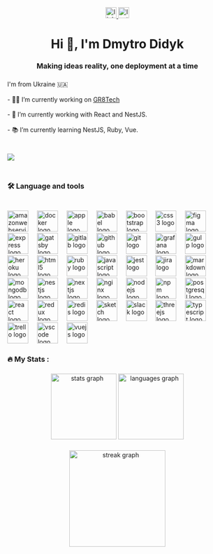 <div align="center">
  <a href="https://www.linkedin.com/in/dmytro-didyk-79a62114b/" target="_blank">
    <img src="https://img.shields.io/static/v1?message=LinkedIn&logo=linkedin&label=&color=0077B5&logoColor=white&labelColor=&style=for-the-badge" height="25" alt="linkedin logo"  />
  </a>
  <a href="https://leetcode.com/u/dimadidyk0/" target="_blank">
    <img src="https://img.shields.io/static/v1?message=LinkedIn&logo=linkedin&label=&color=0077B5&logoColor=white&labelColor=&style=for-the-badge" height="25" alt="leetcode logo"  />
  </a>
</div>

###

<h1 align="center">Hi 👋, I'm Dmytro Didyk</h1>

###

<h3 align="center">Making ideas reality, one deployment at a time</h3>

###

<p align="left">I'm from Ukraine 🇺🇦<br><br>- 👨‍💻 I’m currently working on <a href="https://gr8.tech/">GR8Tech</a><br><br>- 🧰 I’m currently working with React and NestJS.<br><br>- 📚 I’m currently learning NestJS, Ruby, Vue.</p>

###

<br clear="both">

<img align="left" src="https://visitor-badge.laobi.icu/badge?page_id=dimadidyk0.dimadidyk0&left_color=darkblue"  />

###

<br clear="both">

<h3 align="left">🛠 Language and tools</h3>

###

<br clear="both">

<div align="left">
  <img src="https://skillicons.dev/icons?i=aws" height="48" alt="amazonwebservices logo"  />
  <img width="12" />
  <img src="https://skillicons.dev/icons?i=docker" height="48" alt="docker logo"  />
  <img width="12" />
  <img src="https://cdn.jsdelivr.net/gh/devicons/devicon/icons/apple/apple-original.svg" height="48" alt="apple logo"  />
  <img width="12" />
  <img src="https://skillicons.dev/icons?i=babel" height="48" alt="babel logo"  />
  <img width="12" />
  <img src="https://skillicons.dev/icons?i=bootstrap" height="48" alt="bootstrap logo"  />
  <img width="12" />
  <img src="https://skillicons.dev/icons?i=css" height="48" alt="css3 logo"  />
  <img width="12" />
  <img src="https://skillicons.dev/icons?i=figma" height="48" alt="figma logo"  />
  <img width="12" />
  <img src="https://skillicons.dev/icons?i=express" height="48" alt="express logo"  />
  <img width="12" />
  <img src="https://skillicons.dev/icons?i=gatsby" height="48" alt="gatsby logo"  />
  <img width="12" />
  <img src="https://skillicons.dev/icons?i=gitlab" height="48" alt="gitlab logo"  />
  <img width="12" />
  <img src="https://skillicons.dev/icons?i=github" height="48" alt="github logo"  />
  <img width="12" />
  <img src="https://skillicons.dev/icons?i=git" height="48" alt="git logo"  />
  <img width="12" />
  <img src="https://skillicons.dev/icons?i=grafana" height="48" alt="grafana logo"  />
  <img width="12" />
  <img src="https://skillicons.dev/icons?i=gulp" height="48" alt="gulp logo"  />
  <img width="12" />
  <img src="https://skillicons.dev/icons?i=heroku" height="48" alt="heroku logo"  />
  <img width="12" />
  <img src="https://skillicons.dev/icons?i=html" height="48" alt="html5 logo"  />
  <img width="12" />
  <img src="https://skillicons.dev/icons?i=ruby" height="48" alt="ruby logo"  />
  <img width="12" />
  <img src="https://skillicons.dev/icons?i=js" height="48" alt="javascript logo"  />
  <img width="12" />
  <img src="https://skillicons.dev/icons?i=jest" height="48" alt="jest logo"  />
  <img width="12" />
  <img src="https://cdn.simpleicons.org/jira/0052CC" height="48" alt="jira logo"  />
  <img width="12" />
  <img src="https://skillicons.dev/icons?i=md" height="48" alt="markdown logo"  />
  <img width="12" />
  <img src="https://skillicons.dev/icons?i=mongodb" height="48" alt="mongodb logo"  />
  <img width="12" />
  <img src="https://cdn.simpleicons.org/nestjs/E0234E" height="48" alt="nestjs logo"  />
  <img width="12" />
  <img src="https://skillicons.dev/icons?i=nextjs" height="48" alt="nextjs logo"  />
  <img width="12" />
  <img src="https://skillicons.dev/icons?i=nginx" height="48" alt="nginx logo"  />
  <img width="12" />
  <img src="https://skillicons.dev/icons?i=nodejs" height="48" alt="nodejs logo"  />
  <img width="12" />
  <img src="https://cdn.simpleicons.org/npm/CB3837" height="48" alt="npm logo"  />
  <img width="12" />
  <img src="https://skillicons.dev/icons?i=postgres" height="48" alt="postgresql logo"  />
  <img width="12" />
  <img src="https://skillicons.dev/icons?i=react" height="48" alt="react logo"  />
  <img width="12" />
  <img src="https://skillicons.dev/icons?i=redux" height="48" alt="redux logo"  />
  <img width="12" />
  <img src="https://skillicons.dev/icons?i=redis" height="48" alt="redis logo"  />
  <img width="12" />
  <img src="https://skillicons.dev/icons?i=sketchup" height="48" alt="sketch logo"  />
  <img width="12" />
  <img src="https://cdn.jsdelivr.net/gh/devicons/devicon/icons/slack/slack-original.svg" height="48" alt="slack logo"  />
  <img width="12" />
  <img src="https://skillicons.dev/icons?i=threejs" height="48" alt="threejs logo"  />
  <img width="12" />
  <img src="https://skillicons.dev/icons?i=ts" height="48" alt="typescript logo"  />
  <img width="12" />
  <img src="https://cdn.jsdelivr.net/gh/devicons/devicon/icons/trello/trello-plain.svg" height="48" alt="trello logo"  />
  <img width="12" />
  <img src="https://skillicons.dev/icons?i=vscode" height="48" alt="vscode logo"  />
  <img width="12" />
  <img src="https://skillicons.dev/icons?i=vue" height="48" alt="vuejs logo"  />
</div>

###

<h3 align="left">🔥   My Stats :</h3>

###

<div align="center">
  <img src="https://github-readme-stats.vercel.app/api?username=dimadidyk0&hide_title=false&hide_rank=false&show_icons=true&include_all_commits=true&count_private=true&disable_animations=false&theme=dracula&locale=en&hide_border=false&order=1" height="150" alt="stats graph"  />
  <img src="https://github-readme-stats.vercel.app/api/top-langs?username=dimadidyk0&locale=en&hide_title=false&layout=compact&card_width=320&langs_count=5&theme=dracula&hide_border=false&order=2" height="150" alt="languages graph"  />
</div>

###

<div align="center">
  <img src="https://streak-stats.demolab.com?user=dimadidyk0&locale=en&mode=daily&theme=dark&hide_border=false&border_radius=5&order=3" height="220" alt="streak graph"  />
</div>

###
